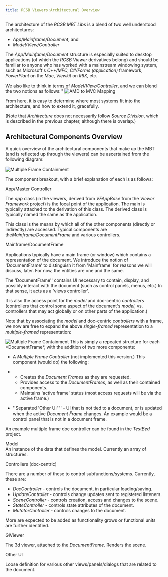 ```yaml
---
title: RCSB Viewers:Architectural Overview
---
```


The architecture of the *RCSB MBT Libs* is a blend of two well
understood architectures:

-   *App/Mainframe/Document*, and
-   *Model/View/Controller*

The *App/Mainfame/Document* structure is especially suited to desktop
applications (of which the *RCSB Viewer* derivatives belong) and should
be familiar to anyone who has worked with a mainstream windowing system,
such as Microsoft's *C++/MFC*, *C\#/Forms (application)* framework,
*PowerPlant* on the *Mac*, *Viewkit* on *IRIX*, etc.

We also like to think in terms of *Model/View/Controller*, and we can
blend the two notions as follows:''
<img src="images/MBTArchAMDtoMVC.png" alt="AMD to MVC Mapping"/>

From here, it is easy to determine where most systems fit into the
architecture, and how to extend it, gracefully.

(Note that *Architecture* does not necessarily follow *Source Division*,
which is described in the previous chapter, although there is overlap.)

Architectural Components Overview
---------------------------------

A quick overview of the architectural components that make up the MBT
(and is reflected up through the viewers) can be ascertained from the
following diagram:

<img src="images/MBTSingleFrameContainmentArch.png" alt="Multiple Frame Containment" />

The component breakout, with a brief explanation of each is as follows:

App/Master Controller  

<!-- -->

  
The *app* class (in the viewers, derived from *VFAppBase* from the
*Viewer Framework* project) is the focal point of the application. The
main is typically attached to the derivation of this class. The derived
class is typically named the same as the application.

<!-- -->

  
This class is the means by which all of the other components (directly
or indirectly) are accessed. Typical components are
the*Mainframe/DocumentFrame* and various controllers.

<!-- -->

Mainframe/DocumentFrame  

<!-- -->

  
Applications typically have a main frame (or window) which contains a
representation of the document. We introduce the notion of
'DocumentFrame' to distinguish it from 'Mainframe' for reasons we will
discuss, later. For now, the entities are one and the same.

<!-- -->

  
The 'DocumentFrame'' contains UI necessary to contain, display, and
possibly interact with the document (such as control panels, menus,
etc.) In that sense, it acts as a 'views controller'.

<!-- -->

  
It is also the access point for the *model* and doc-centric
*controllers* (controllers that control some aspect of the document's
*model*, vs. controllers that may act globally or on other parts of the
application.)

<!-- -->

  
Note that by associating the *model* and doc-centric *controllers* with
a frame, we now are free to expand the above *single-framed*
representation to a *multiple-framed* representation:

<img src="images/MBTMDIContainmentArch.png" alt="Multiple Frame Containment"/>
This is simply a repeated structure for each *DocumentFrame*, with the
addition of two more components:

-   A *Multiple Frame Controller* (not implemented this version.) This
    component (would do) the following:

<!-- -->

-   -   Creates the *Document Frames* as they are requested.
    -   Provides access to the *DocumentFrames*, as well as their
        contained components.
    -   Maintains 'active frame' status (most access requests will be
        via the active frame.)

<!-- -->

-   ''Separated 'Other UI' '' - UI that is not tied to a document, or is
    updated when the active *Document Frame* changes. An example would
    be a control panel that is not in a document frame.

  
An example multiple frame doc controller can be found in the *TestBed*
project.

<!-- -->

Model  
An instance of the data that defines the model. Currently an array of
structures.

<!-- -->

Controllers (doc-centric)  

<!-- -->

  
There are a number of these to control subfunctions/systems. Currently,
these are:

-   <em>DocController</em> - controls the document, in particular
    loading/saving.
-   <em>UpdateController</em> - controls change updates sent to
    registered listeners.
-   <em>SceneController</em> - controls creation, access and changes to
    the scene.
-   <em>StateController</em> - controls state attributes of the
    document.
-   <em>MutatorController</em> - controls changes to the document.

More are expected to be added as functionality grows or functional units
are further identified.

GlViewer  

<!-- -->

  
The 3d viewer, attached to the <em>DocumentFrame</em>. Renders the
scene.

<!-- -->

Other UI  

<!-- -->

  
Loose definition for various other views/panels/dialogs that are related
to the document.


